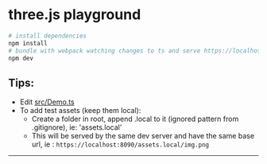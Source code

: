 # three.js playground

``` bash
# install dependencies
npm install
# bundle with webpack watching changes to ts and serve https://localhost:8090
npm dev
```

## Tips:
- Edit [src/Demo.ts](src/Demo.ts)
- To add test assets (keep them local):
  - Create a folder in root, append .local to it (ignored pattern from .gitignore), ie: 'assets.local'
  - This will be served by the same dev server and have the same base url, ie : `https://localhost:8090/assets.local/img.png`

---